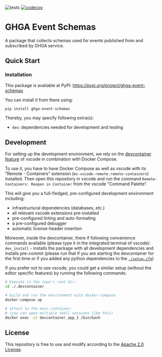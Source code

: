 ![tests](https://github.com/ghga-de/ghga-event-schemas/actions/workflows/unit_and_int_tests.yaml/badge.svg)
[![codecov](https://codecov.io/gh/ghga-de/ghga-event-schemas/branch/main/graph/badge.svg?token=GYH99Y71CK)](https://codecov.io/gh/ghga-de/ghga-event-schemas)
# GHGA Event Schemas
A package that collects schemas used for events published from and subscribed by GHGA service.


## Quick Start
### Installation
This package is available at PyPI:
https://pypi.org/project/ghga-event-schemas

You can install it from there using:
```
pip install ghga-event-schemas
```

Thereby, you may specify following extra(s):
- `dev`: dependencies needed for development and testing

## Development
For setting up the development environment, we rely on the
[devcontainer feature](https://code.visualstudio.com/docs/remote/containers) of vscode
in combination with Docker Compose.

To use it, you have to have Docker Compose as well as vscode with its "Remote - Containers" extension (`ms-vscode-remote.remote-containers`) installed.
Then open this repository in vscode and run the command
`Remote-Containers: Reopen in Container` from the vscode "Command Palette".

This will give you a full-fledged, pre-configured development environment including:
- infrastructural dependencies (databases, etc.)
- all relevant vscode extensions pre-installed
- pre-configured linting and auto-formating
- a pre-configured debugger
- automatic license-header insertion

Moreover, inside the devcontainer, there if following convenience commands available
(please type it in the integrated terminal of vscode):
`dev_install` - installs the package with all development dependencies and installs pre-commit
(please run that if you are starting the devcontainer for the first time
or if you added any python dependencies to the [`./setup.cfg`](./setup.cfg))

If you prefer not to use vscode, you could get a similar setup (without the editor specific features)
by running the following commands:
``` bash
# Execute in the repo's root dir:
cd ./.devcontainer

# build and run the environment with docker-compose
docker-compose up

# attach to the main container:
# (you can open multiple shell sessions like this)
docker exec -it devcontainer_app_1 /bin/bash
```

## License
This repository is free to use and modify according to the [Apache 2.0 License](./LICENSE).
